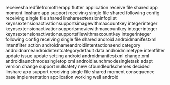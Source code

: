 receivesharedfilefromotherapp flutter application receive file shared app moment linshare app support receiving single file shared following config receiving single file shared linshareextensioninfoplist keynsextensionactivationsupportsimagewithmaxcountkey integerinteger keynsextensionactivationsupportsmoviewithmaxcountkey integerinteger keynsextensionactivationsupportsfilewithmaxcountkey integerinteger following config receiving single file shared android androidmanifestxml intentfilter action androidnameandroidintentactionsend category androidnameandroidintentcategorydefault data androidmimetype intentfilter update issue update setting android androidmanifestxml change xml androidlaunchmodesingletop xml androidlaunchmodesingletask adapt version change support nullsafety new cfbundleurlschemes decided linshare app support receiving single file shared moment consequence base implementation application working well android